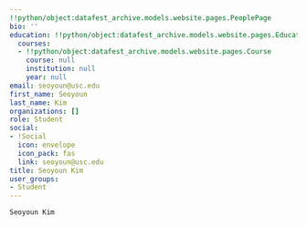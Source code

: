 ```yaml
---
!!python/object:datafest_archive.models.website.pages.PeoplePage
bio: ''
education: !!python/object:datafest_archive.models.website.pages.Education
  courses:
  - !!python/object:datafest_archive.models.website.pages.Course
    course: null
    institution: null
    year: null
email: seoyoun@usc.edu
first_name: Seoyoun
last_name: Kim
organizations: []
role: Student
social:
- !Social
  icon: envelope
  icon_pack: fas
  link: seoyoun@usc.edu
title: Seoyoun Kim
user_groups:
- Student
---
```


    Seoyoun Kim
    